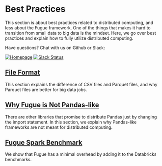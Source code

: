 # Best Practices 

This section is about best practices related to distributed computing, and less about the Fugue framework. One of the things that makes it hard to transition from small data to big data is the mindset. Here, we go over best practices and explain how to fully utilize distributed computing.

Have questions? Chat with us on Github or Slack:

[![Homepage](https://img.shields.io/badge/fugue-source--code-red?logo=github)](https://github.com/fugue-project/fugue)
[![Slack Status](https://img.shields.io/badge/slack-join_chat-white.svg?logo=slack&style=social)](http://slack.fugue.ai)

## [File Format](file_formats.ipynb)
This section explains the difference of CSV files and Parquet files, and why Parquet files are better for big data jobs.

## [Why Fugue is Not Pandas-like](fugue_not_pandas.ipynb)
There are other libraries that promise to distribute Pandas just by changing the import statement. In this section, we explain why Pandas-like frameworks are not meant for distributed computing.

## [Fugue Spark Benchmark](fugue_spark_benchmark.ipynb)
We show that Fugue has a minimal overhead by adding it to the Databricks benchmarks.